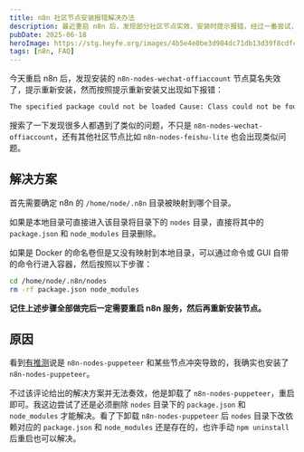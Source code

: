 ```yaml
---
title: n8n 社区节点安装报错解决办法
description: 最近重启 n8n 后，发现部分社区节点实效，安装时提示报错，经过一番尝试，终于解决了这个问题。
pubDate: 2025-06-18
heroImage: https://stg.heyfe.org/images/4b5e4e0be3d904dc71db13d39f8cdfc757d7dabf2e6be4e7080dd9bb8ddef734.png
tags: [n8n, FAQ]
---
```


今天重启 n8n 后，发现安装的 `n8n-nodes-wechat-offiaccount` 节点莫名失效了，提示重新安装，然而按照提示重新安装又出现如下报错：

```txt
The specified package could not be loaded Cause: Class could not be found. Please check if the class is named correctly.
```

搜索了一下发现很多人都遇到了类似的问题，不只是 `n8n-nodes-wechat-offiaccount`，还有其他社区节点比如 `n8n-nodes-feishu-lite` 也会出现类似问题。

## 解决方案

首先需要确定 n8n 的 `/home/node/.n8n` 目录被映射到哪个目录。

如果是本地目录可直接进入该目录将目录下的 `nodes` 目录，直接将其中的 `package.json` 和 `node_modules` 目录删除。

如果是 Docker 的命名卷但是又没有映射到本地目录，可以通过命令或 GUI 自带的命令行进入容器，然后按照以下步骤：

```bash
cd /home/node/.n8n/nodes
rm -rf package.json node_modules
```

**记住上述步骤全部做完后一定需要重启 n8n 服务，然后再重新安装节点。**

## 原因

看到[有推测](https://github.com/other-blowsnow/n8n-nodes-feishu-lite/issues/13#issuecomment-2816582179)说是 `n8n-nodes-puppeteer` 和某些节点冲突导致的，我确实也安装了 `n8n-nodes-puppeteer`。

不过该评论给出的解决方案并无法奏效，他是卸载了 `n8n-nodes-puppeteer`，重启即可。我这边尝试了还是必须删除 `nodes` 目录下的 `package.json` 和 `node_modules` 才能解决。看了下卸载 `n8n-nodes-puppeteer` 后 `nodes` 目录下改依赖对应的 `package.json` 和 `node_modules` 还是存在的，也许手动 `npm uninstall` 后重启也可以解决。
